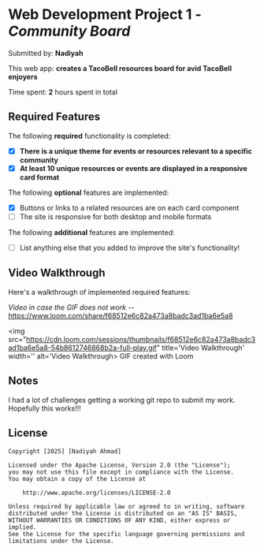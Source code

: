 # Web Development Project 1 - *Community Board*

Submitted by: **Nadiyah**

This web app: **creates a TacoBell resources board for avid TacoBell enjoyers**

Time spent: **2** hours spent in total

## Required Features

The following **required** functionality is completed:

- [x] **There is a unique theme for events or resources relevant to a specific community**
- [x] **At least 10 unique resources or events are displayed in a responsive card format**

The following **optional** features are implemented:

- [x] Buttons or links to a related resources are on each card component
- [ ] The site is responsive for both desktop and mobile formats

The following **additional** features are implemented:

* [ ] List anything else that you added to improve the site's functionality!

## Video Walkthrough

Here's a walkthrough of implemented required features:

*Video in case the GIF does not work* -- https://www.loom.com/share/f68512e6c82a473a8badc3ad1ba6e5a8

<img src="https://cdn.loom.com/sessions/thumbnails/f68512e6c82a473a8badc3ad1ba6e5a8-54b8612746868b2a-full-play.gif" title='Video Walkthrough' width='' alt='Video Walkthrough>
GIF created with Loom 

## Notes

I had a lot of challenges getting a working git repo to submit my work. Hopefully this works!!!

## License

    Copyright [2025] [Nadiyah Ahmad]

    Licensed under the Apache License, Version 2.0 (the "License");
    you may not use this file except in compliance with the License.
    You may obtain a copy of the License at

        http://www.apache.org/licenses/LICENSE-2.0

    Unless required by applicable law or agreed to in writing, software
    distributed under the License is distributed on an "AS IS" BASIS,
    WITHOUT WARRANTIES OR CONDITIONS OF ANY KIND, either express or implied.
    See the License for the specific language governing permissions and
    limitations under the License.
